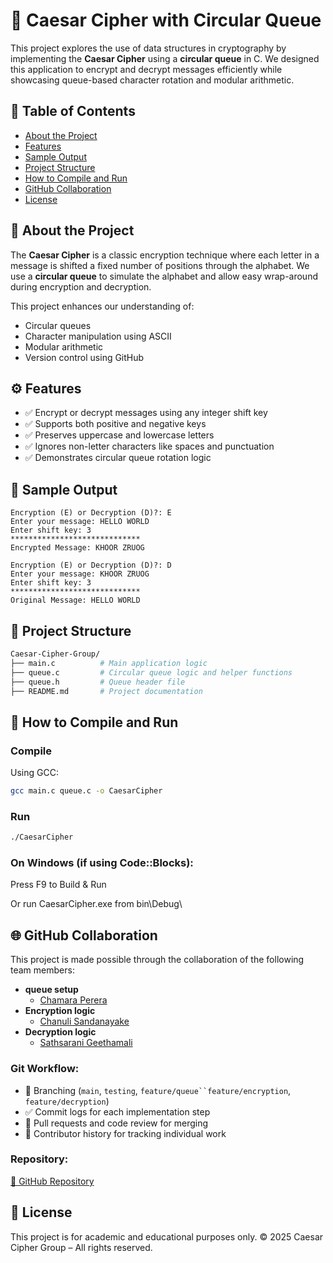 # 🔐 Caesar Cipher with Circular Queue 

This project explores the use of data structures in cryptography by implementing the **Caesar Cipher** using a **circular queue** in C. We designed this application to encrypt and decrypt messages efficiently while showcasing queue-based character rotation and modular arithmetic.


## 📖 Table of Contents

- [About the Project](#-about-the-project)
- [Features](#-features)
- [Sample Output](#-sample-output)
- [Project Structure](#-project-structure)
- [How to Compile and Run](#-how-to-compile-and-run)
- [GitHub Collaboration](#-github-collaboration)
- [License](#-license)


## 🧠 About the Project

The **Caesar Cipher** is a classic encryption technique where each letter in a message is shifted a fixed number of positions through the alphabet. We use a **circular queue** to simulate the alphabet and allow easy wrap-around during encryption and decryption.

This project enhances our understanding of:

- Circular queues
- Character manipulation using ASCII
- Modular arithmetic
- Version control using GitHub


## ⚙️ Features

- ✅ Encrypt or decrypt messages using any integer shift key
- ✅ Supports both positive and negative keys
- ✅ Preserves uppercase and lowercase letters
- ✅ Ignores non-letter characters like spaces and punctuation
- ✅ Demonstrates circular queue rotation logic

## 🧪 Sample Output

```plaintext
Encryption (E) or Decryption (D)?: E
Enter your message: HELLO WORLD
Enter shift key: 3
*****************************
Encrypted Message: KHOOR ZRUOG

Encryption (E) or Decryption (D)?: D
Enter your message: KHOOR ZRUOG
Enter shift key: 3
*****************************
Original Message: HELLO WORLD
```

## 📁 Project Structure

```bash
Caesar-Cipher-Group/
├── main.c          # Main application logic
├── queue.c         # Circular queue logic and helper functions
├── queue.h         # Queue header file
├── README.md       # Project documentation
```

## 🧰 How to Compile and Run

### Compile

Using GCC:

```bash
gcc main.c queue.c -o CaesarCipher
```

### Run

```bash
./CaesarCipher
```
### On Windows (if using Code::Blocks):

Press F9 to Build & Run

Or run CaesarCipher.exe from bin\Debug\

## 🌐 GitHub Collaboration

This project is made possible through the collaboration of the following team members:

* **queue setup**
  * [Chamara Perera ](https://github.com/Chamaracperera)
* **Encryption logic**
  * [Chanuli Sandanayake](https://github.com/Chanuli-Sandanayake)
* **Decryption logic**
  * [Sathsarani Geethamali](https://github.com/Sathsarani2002)
  


### Git Workflow:

* 🔄 Branching (`main`, `testing`, `feature/queue``feature/encryption`, `feature/decryption`)
* ✅ Commit logs for each implementation step
* 🔀 Pull requests and code review for merging
* 👥 Contributor history for tracking individual work

### Repository:

[🔗 GitHub Repository](https://github.com/Chamaracperera/Caesar-Cipher.git)


## 📜 License

This project is for academic and educational purposes only.
© 2025 Caesar Cipher Group – All rights reserved.



